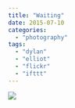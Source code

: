 ```yaml
---
title: "Waiting"
date: 2015-07-10
categories: 
  - "photography"
tags: 
  - "dylan"
  - "elliot"
  - "flickr"
  - "ifttt"
---
```


![](https://farm1.staticflickr.com/425/19588537001_800a26bfe7_b.jpg)
